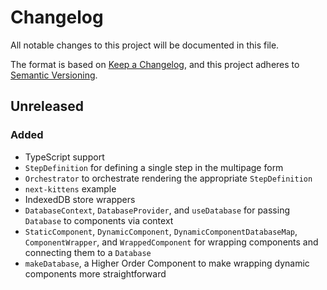 # Changelog

All notable changes to this project will be documented in this file.

The format is based on [Keep a Changelog](https://keepachangelog.com/en/1.0.0/),
and this project adheres to
[Semantic Versioning](https://semver.org/spec/v2.0.0.html).

## Unreleased

### Added

- TypeScript support
- `StepDefinition` for defining a single step in the multipage form
- `Orchestrator` to orchestrate rendering the appropriate `StepDefinition`
- `next-kittens` example
- IndexedDB store wrappers
- `DatabaseContext`, `DatabaseProvider`, and `useDatabase` for passing
  `Database` to components via context
- `StaticComponent`, `DynamicComponent`, `DynamicComponentDatabaseMap`,
  `ComponentWrapper`, and `WrappedComponent` for wrapping components and
  connecting them to a `Database`
- `makeDatabase`, a Higher Order Component to make wrapping dynamic components
  more straightforward
